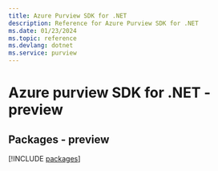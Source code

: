 ```yaml
---
title: Azure Purview SDK for .NET
description: Reference for Azure Purview SDK for .NET
ms.date: 01/23/2024
ms.topic: reference
ms.devlang: dotnet
ms.service: purview
---
```

# Azure purview SDK for .NET - preview
## Packages - preview
[!INCLUDE [packages](purview-index.md)]